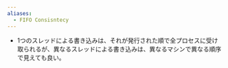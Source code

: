 ```yaml
---
aliases:
  - FIFO Consisntecy
---
```

- 1つのスレッドによる書き込みは、それが発行された順で全プロセスに受け取られるが、異なるスレッドによる書き込みは、異なるマシンで異なる順序で見えても良い。
